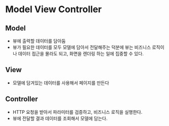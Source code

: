 # Model View Controller

## Model
- 뷰에 출력할 데이터를 담아둠
- 뷰가 필요한 데이터를 모두 모델에 담아서 전달해주는 덕분에 뷰는 비즈니스 로직이나 데이터 접근을 몰라도 되고, 화면을 렌더링 하는 일에 집중할 수 있다.

## View
- 모델에 담겨있는 데이터를 사용해서 페이지를 만든다

## Controller
- HTTP 요청을 받아서 파라미터를 검증하고, 비즈니스 로직을 실행한다. 
- 뷰에 전달할 결과 데이터를 조회해서 모델에 담는다.